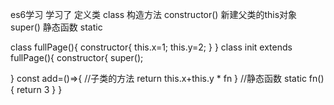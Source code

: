 es6学习
学习了
定义类
class
构造方法
constructor()
新建父类的this对象 
super()
静态函数
static

class fullPage(){
  constructor{
    this.x=1;
    this.y=2;
  }
}
class init extends fullPage(){
  constructor{
    super();

  }
  const add=()=>{
    //子类的方法
    return this.x+this.y * fn
  }
  //静态函数
  static fn(){
    return 3
  }
}

